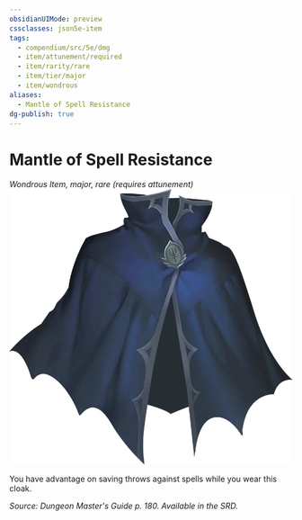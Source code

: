 ```yaml
---
obsidianUIMode: preview
cssclasses: json5e-item
tags:
  - compendium/src/5e/dmg
  - item/attunement/required
  - item/rarity/rare
  - item/tier/major
  - item/wondrous
aliases:
  - Mantle of Spell Resistance
dg-publish: true
---
```

# Mantle of Spell Resistance
*Wondrous Item, major, rare (requires attunement)*  
![](https://raw.githubusercontent.com/5etools-mirror-2/5etools-img/main/items/DMG/Mantle%20of%20Spell%20Resistance.webp#right)  


You have advantage on saving throws against spells while you wear this cloak.

*Source: Dungeon Master's Guide p. 180. Available in the SRD.*